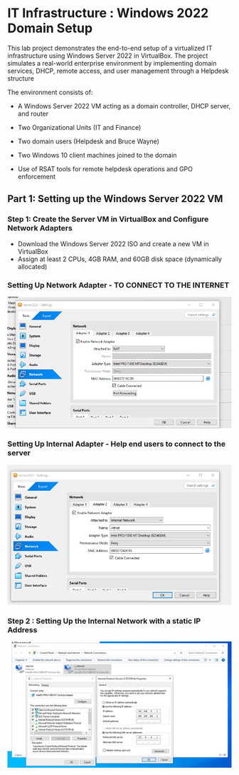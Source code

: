 # IT Infrastructure : Windows 2022 Domain Setup
This lab project demonstrates the end-to-end setup of a virtualized IT infrastructure using Windows Server 2022 in VirtualBox. The project simulates a real-world enterprise environment by implementing domain services, DHCP, remote access, and user management through a Helpdesk structure

The environment consists of:

- A Windows Server 2022 VM acting as a domain controller, DHCP server, and router

- Two Organizational Units (IT and Finance)

- Two domain users (Helpdesk and Bruce Wayne)

- Two Windows 10 client machines joined to the domain

- Use of RSAT tools for remote helpdesk operations and GPO enforcement

##  Part 1: Setting up the Windows Server 2022 VM
### Step 1: Create the Server VM in VirtualBox and Configure Network Adapters 
- Download the Windows Server 2022 ISO and create a new VM in VirtualBox
- Assign at least 2 CPUs, 4GB RAM, and 60GB disk space (dynamically allocated)

### Setting Up Network Adapter - TO CONNECT TO THE INTERNET  
![Install Requests](./ad_prj/part1.png)


### Setting Up Internal Adapter - Help end users to connect to the server 
![Install Requests](./ad_prj/part2.png)


### Step 2 : Setting Up the Internal Network with a static IP Address 
![Install Requests](./ad_prj/x_internal.png)
